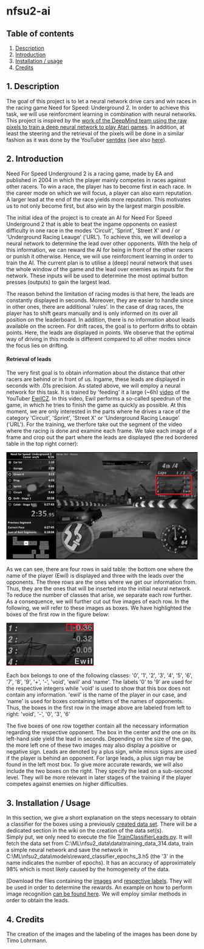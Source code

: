 # nfsu2-ai

## Table of contents

1. [ Description ](#description)
2. [ Introduction ](#introduction)
3. [ Installation / usage ](#installation)
4. [ Credits ](#credits)

<a name="description"></a>
## 1. Description
The goal of this project is to let a neural network drive cars and win races in the racing game Need for Speed: Underground 2. In order to achieve this task, we will use reinforcment learning in combination with neural networks. This project is inspired by the [work of the DeepMind team using the raw pixels to train a deep neural network to play Atari games](http://arxiv.org/pdf/1312.5602v1.pdf). In addition, at least the steering and the retrieval of the pixels will be done in a similar fashion as it was done by the YouTuber [sentdex](https://www.youtube.com/user/sentdex) (see also [here](https://pythonprogramming.net/next-steps-python-plays-gta-v/)).

<a name="introduction"></a>
## 2. Introduction
Need For Speed Underground 2 is a racing game, made by EA and published in 2004 in which the player mainly competes in races against other racers. To win a race, the player has to become first in each race. In the career mode on which we will focus, a player can also earn reputation. A larger lead at the end of the race yields more reputation. This motivates us to not only become first, but also win by the largest margin possible.

The initial idea of the project is to create an AI for Need For Speed Underground 2 that is able to beat the ingame opponents on easiest difficulty in one race in the modes 'Circuit', 'Sprint', 'Street X' and / or 'Underground Racing Leauge' ('URL').
To achieve this, we will develop a neural network to determine the lead over other opponents. With the help of this information, we can reward the AI for being in front of the other racers or punish it otherwise. Hence, we will use reinforcment learning in order to train the AI. The current plan is to utilise a (deep) neural network that uses the whole window of the game and the lead over enemies as inputs for the network. These inputs will be used to determine the most optimal button presses (outputs) to gain the largest lead.

The reason behind the limitation of racing modes is that here, the leads are constantly displayed in seconds. Moreover, they are easier to handle since in other ones, there are additional 'rules'. In the case of drag races, the player has to shift gears manually and is only informed on its over all position on the leaderboard. In addition, there is no information about leads available on the screen. For drift races, the goal is to perform drifts to obtain points. Here, the leads are displayed in points. We observe that the optimal way of driving in this mode is different compared to all other modes since the focus lies on drifting.

#### Retrieval of leads

The very first goal is to obtain information about the distance that other racers are behind or in front of us. Ingame, these leads are displayed in seconds with .01s precision. As stated above, we will employ a neural network for this task. It is trained by 'feeding' it a large (~6h) [video](https://www.youtube.com/watch?v=m2Ed9cIhm4Y) of the YouTuber [EwilCZ](https://www.youtube.com/user/EwilCZ). In this video, Ewil performs a so-called speedrun of the game, in which he tries to finish the game as quickly as possible. At this moment, we are only interested in the parts where he drives a race of the category 'Circuit', 'Sprint', 'Street X' or 'Underground Racing Leauge' ('URL'). For the training, we therfore take out the segment of the video where the racing is done and examine each frame. We take each image of a frame and crop out the part where the leads are displayed (the red bordered table in the top right corner):

![alt text](./frame_race_314.png "A frame from a Street X race. We focus on the red bordered table in the top right corner")

As we can see, there are four rows in said table: the bottom one where the name of the player (Ewil) is displayed and three with the leads over the opponents. The three rows are the ones where we get our information from. Thus, they are the ones that will be inserted into the initial neural network. To reduce the number of classes that arise, we separate each row further. As a consequence, we will further cut out five images of each row. In the following, we will refer to these images as boxes. We have highlighted the boxes of the first row in the figure below:

![alt text](./table_314.png "The table with the leads. The cuts are demonstrated in the first row. The boxes in the first row are labeled from left to right: 'void', '-', '0', '3', '6' ")

Each box belongs to one of the following classes: '0', '1', '2', '3', '4', '5', '6', '7', '8', '9', '+', '-', 'void', 'ewil' and 'name'. The labels '0' to '9' are used for the respective integers while 'void' is used to show that this box does not contain any information. 'ewil' is the name of the player in our case, and 'name' is used for boxes containing letters of the names of opponents. Thus, the boxes in the first row in the image above are labeled from left to right: 'void', '-', '0', '3', '6'  

The five boxes of one row together contain all the necessary information regarding the respective opponent. The box in the center and the one on its left-hand side yield the lead in seconds. Depending on the size of the gap, the more left one of these two images may also display a positive or negative sign. Leads are denoted by a plus sign, while minus signs are used if the player is behind an opponent. For large leads, a plus sign may be found in the left most box. To give more accurate rewards, we will also include the two boxes on the right. They specify the lead on a sub-second level. They will be more relevant in later stages of the training if the player competes against enemies on higher difficulties.

<a name="installation"></a>
## 3. Installation / Usage
In this section, we give a short explanation on the steps necessary to obtain a classifier for the boxes using a previously [created data set](./training_data_314.data). There will be a dedicated section in the wiki on the creation of the data set(s).  
Simply put, we only need to execute the file [TrainClassifierLeads.py](./TrainClassifierLeads.py). It will fetch the data set from C:\ML\nfsu2_data\data\training_data_314.data, train a simple neural network and save the network in C:\ML\nfsu2_data\models\reward_classifier_epochs_3.h5 (the '3' in the name indicates the number of epochs). It has an accuracy of approximately 98\% which is most likely caused by the homogeneity of the data. 


[Download the files containing the [images](./images_boxes.zip) and [respective labels](./labels_one_list_314.data). They will be used in order to determine the rewards. An example on how to perform image recognition [can be found here](https://www.youtube.com/watch?v=Gj0iyo265bc). We will employ similar methods in order to obtain the leads.

<a name="credits"></a>
## 4. Credits

The creation of the images and the labeling of the images has been done by Timo Lohrmann.
